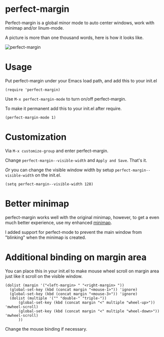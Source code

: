 perfect-margin
==============

Perfect-margin is a global minor mode to auto center windows, work with minimap and/or linum-mode.

A picture is more than one thousand words, here is how it looks like.

<span class="image-600">![perfect-margin](https://raw.githubusercontent.com/mpwang/mpwang.github.io/master/media/files/perfect-margin.gif)</span>

# Usage

Put perfect-margin under your Emacs load path, and add this to your init.el

    (require 'perfect-margin)

Use `M-x perfect-margin-mode` to turn on/off perfect-margin.

To make it permanent add this to your init.el after require.

    (perfect-margin-mode 1)

# Customization

Via `M-x customize-group` and enter perfect-margin.

Change `perfect-margin--visible-width` and `Apply and Save`. That's it.

*Or* you can change the visible window width by setup `perfect-margin--visible-width` on the init.el.

    (setq perfect-margin--visible-width 128)

# Better minimap
perfect-margin works well with the original minimap, however, to get a even much better experience, use my enhanced [minimap](https://github.com/mpwang/emacs-minimap).

I added support for perfect-mode to prevent the main window from "blinking" when the minimap is created.

# Additional binding on margin area

You can place this in your init.el to make mouse wheel scroll on margin area just like it scroll on the visible window.

    (dolist (margin '("<left-margin> " "<right-margin> "))
      (global-set-key (kbd (concat margin "<mouse-1>")) 'ignore)
      (global-set-key (kbd (concat margin "<mouse-3>")) 'ignore)
      (dolist (multiple '("" "double-" "triple-"))
          (global-set-key (kbd (concat margin "<" multiple "wheel-up>")) 'mwheel-scroll)
          (global-set-key (kbd (concat margin "<" multiple "wheel-down>")) 'mwheel-scroll)
          ))

Change the mouse binding if necessary.
